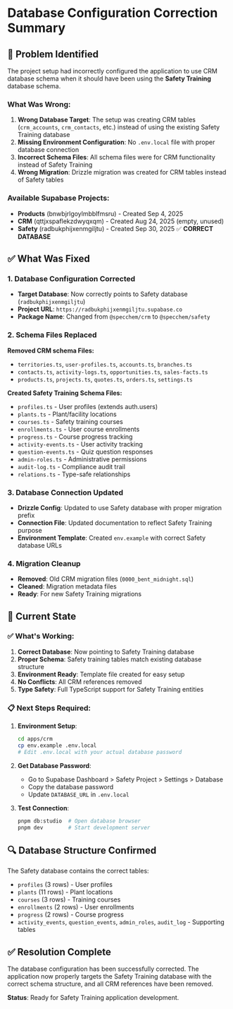 # Database Configuration Correction Summary

## 🚨 Problem Identified

The project setup had incorrectly configured the application to use CRM database schema when it should have been using the **Safety Training** database schema.

### What Was Wrong:

1. **Wrong Database Target**: The setup was creating CRM tables (`crm_accounts`, `crm_contacts`, etc.) instead of using the existing Safety Training database
2. **Missing Environment Configuration**: No `.env.local` file with proper database connection
3. **Incorrect Schema Files**: All schema files were for CRM functionality instead of Safety Training
4. **Wrong Migration**: Drizzle migration was created for CRM tables instead of Safety tables

### Available Supabase Projects:

- **Products** (bnwbjrlgoylmbblfmsru) - Created Sep 4, 2025
- **CRM** (qttjxspaflekzdwyqxqm) - Created Aug 24, 2025 (empty, unused)
- **Safety** (radbukphijxenmgiljtu) - Created Sep 30, 2025 ✅ **CORRECT DATABASE**

## ✅ What Was Fixed

### 1. Database Configuration Corrected

- **Target Database**: Now correctly points to Safety database (`radbukphijxenmgiljtu`)
- **Project URL**: `https://radbukphijxenmgiljtu.supabase.co`
- **Package Name**: Changed from `@specchem/crm` to `@specchem/safety`

### 2. Schema Files Replaced

**Removed CRM schema Files:**

- `territories.ts`, `user-profiles.ts`, `accounts.ts`, `branches.ts`
- `contacts.ts`, `activity-logs.ts`, `opportunities.ts`, `sales-facts.ts`
- `products.ts`, `projects.ts`, `quotes.ts`, `orders.ts`, `settings.ts`

**Created Safety Training Schema Files:**

- `profiles.ts` - User profiles (extends auth.users)
- `plants.ts` - Plant/facility locations
- `courses.ts` - Safety training courses
- `enrollments.ts` - User course enrollments
- `progress.ts` - Course progress tracking
- `activity-events.ts` - User activity tracking
- `question-events.ts` - Quiz question responses
- `admin-roles.ts` - Administrative permissions
- `audit-log.ts` - Compliance audit trail
- `relations.ts` - Type-safe relationships

### 3. Database Connection Updated

- **Drizzle Config**: Updated to use Safety database with proper migration prefix
- **Connection File**: Updated documentation to reflect Safety Training purpose
- **Environment Template**: Created `env.example` with correct Safety database URLs

### 4. Migration Cleanup

- **Removed**: Old CRM migration files (`0000_bent_midnight.sql`)
- **Cleaned**: Migration metadata files
- **Ready**: For new Safety Training migrations

## 🎯 Current State

### ✅ What's Working:

1. **Correct Database**: Now pointing to Safety Training database
2. **Proper Schema**: Safety training tables match existing database structure
3. **Environment Ready**: Template file created for easy setup
4. **No Conflicts**: All CRM references removed
5. **Type Safety**: Full TypeScript support for Safety Training entities

### 📋 Next Steps Required:

1. **Environment Setup**:

   ```bash
   cd apps/crm
   cp env.example .env.local
   # Edit .env.local with your actual database password
   ```

2. **Get Database Password**:
   - Go to Supabase Dashboard > Safety Project > Settings > Database
   - Copy the database password
   - Update `DATABASE_URL` in `.env.local`

3. **Test Connection**:
   ```bash
   pnpm db:studio  # Open database browser
   pnpm dev        # Start development server
   ```

## 🔍 Database Structure Confirmed

The Safety database contains the correct tables:

- `profiles` (3 rows) - User profiles
- `plants` (11 rows) - Plant locations
- `courses` (3 rows) - Training courses
- `enrollments` (2 rows) - User enrollments
- `progress` (2 rows) - Course progress
- `activity_events`, `question_events`, `admin_roles`, `audit_log` - Supporting tables

## ✅ Resolution Complete

The database configuration has been successfully corrected. The application now properly targets the Safety Training database with the correct schema structure, and all CRM references have been removed.

**Status**: Ready for Safety Training application development.
